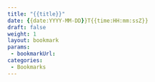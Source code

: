 ```yaml
---
title: "{{title}}"
date: {{date:YYYY-MM-DD}}T{{time:HH:mm:ssZ}}
draft: false
weight: 1
layout: bookmark
params:
 - bookmarkUrl: 
categories:
 - Bookmarks
---
```

